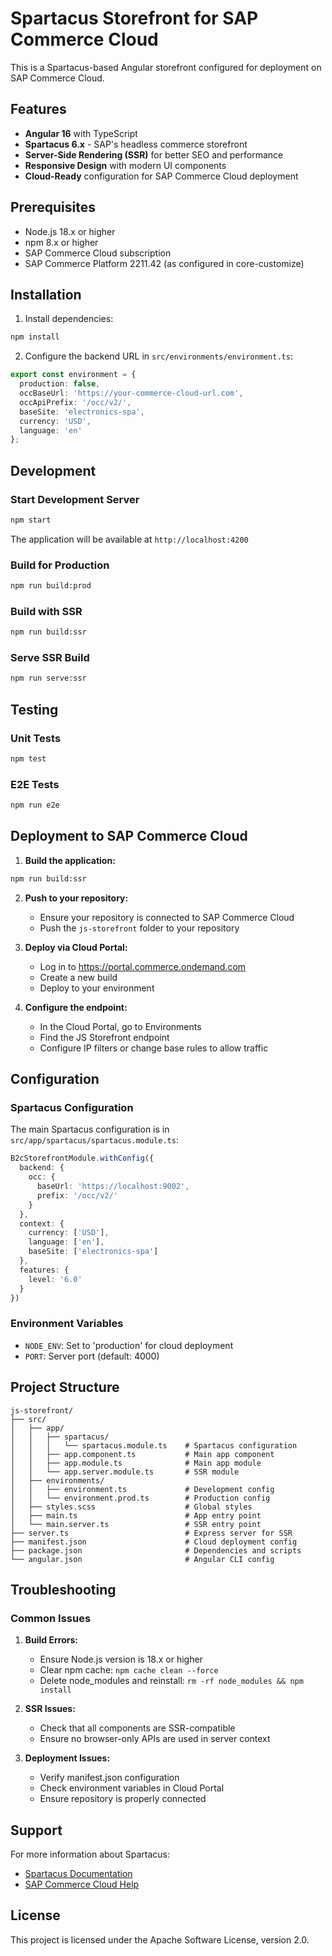 # Spartacus Storefront for SAP Commerce Cloud

This is a Spartacus-based Angular storefront configured for deployment on SAP Commerce Cloud.

## Features

- **Angular 16** with TypeScript
- **Spartacus 6.x** - SAP's headless commerce storefront
- **Server-Side Rendering (SSR)** for better SEO and performance
- **Responsive Design** with modern UI components
- **Cloud-Ready** configuration for SAP Commerce Cloud deployment

## Prerequisites

- Node.js 18.x or higher
- npm 8.x or higher
- SAP Commerce Cloud subscription
- SAP Commerce Platform 2211.42 (as configured in core-customize)

## Installation

1. Install dependencies:
```bash
npm install
```

2. Configure the backend URL in `src/environments/environment.ts`:
```typescript
export const environment = {
  production: false,
  occBaseUrl: 'https://your-commerce-cloud-url.com',
  occApiPrefix: '/occ/v2/',
  baseSite: 'electronics-spa',
  currency: 'USD',
  language: 'en'
};
```

## Development

### Start Development Server
```bash
npm start
```

The application will be available at `http://localhost:4200`

### Build for Production
```bash
npm run build:prod
```

### Build with SSR
```bash
npm run build:ssr
```

### Serve SSR Build
```bash
npm run serve:ssr
```

## Testing

### Unit Tests
```bash
npm test
```

### E2E Tests
```bash
npm run e2e
```

## Deployment to SAP Commerce Cloud

1. **Build the application:**
```bash
npm run build:ssr
```

2. **Push to your repository:**
   - Ensure your repository is connected to SAP Commerce Cloud
   - Push the `js-storefront` folder to your repository

3. **Deploy via Cloud Portal:**
   - Log in to https://portal.commerce.ondemand.com
   - Create a new build
   - Deploy to your environment

4. **Configure the endpoint:**
   - In the Cloud Portal, go to Environments
   - Find the JS Storefront endpoint
   - Configure IP filters or change base rules to allow traffic

## Configuration

### Spartacus Configuration
The main Spartacus configuration is in `src/app/spartacus/spartacus.module.ts`:

```typescript
B2cStorefrontModule.withConfig({
  backend: {
    occ: {
      baseUrl: 'https://localhost:9002',
      prefix: '/occ/v2/'
    }
  },
  context: {
    currency: ['USD'],
    language: ['en'],
    baseSite: ['electronics-spa']
  },
  features: {
    level: '6.0'
  }
})
```

### Environment Variables
- `NODE_ENV`: Set to 'production' for cloud deployment
- `PORT`: Server port (default: 4000)

## Project Structure

```
js-storefront/
├── src/
│   ├── app/
│   │   ├── spartacus/
│   │   │   └── spartacus.module.ts    # Spartacus configuration
│   │   ├── app.component.ts           # Main app component
│   │   ├── app.module.ts              # Main app module
│   │   └── app.server.module.ts       # SSR module
│   ├── environments/
│   │   ├── environment.ts             # Development config
│   │   └── environment.prod.ts        # Production config
│   ├── styles.scss                    # Global styles
│   ├── main.ts                        # App entry point
│   └── main.server.ts                 # SSR entry point
├── server.ts                          # Express server for SSR
├── manifest.json                      # Cloud deployment config
├── package.json                       # Dependencies and scripts
└── angular.json                       # Angular CLI config
```

## Troubleshooting

### Common Issues

1. **Build Errors:**
   - Ensure Node.js version is 18.x or higher
   - Clear npm cache: `npm cache clean --force`
   - Delete node_modules and reinstall: `rm -rf node_modules && npm install`

2. **SSR Issues:**
   - Check that all components are SSR-compatible
   - Ensure no browser-only APIs are used in server context

3. **Deployment Issues:**
   - Verify manifest.json configuration
   - Check environment variables in Cloud Portal
   - Ensure repository is properly connected

## Support

For more information about Spartacus:
- [Spartacus Documentation](https://sap.github.io/spartacus-docs/)
- [SAP Commerce Cloud Help](https://help.sap.com/viewer/product/SAP_COMMERCE_CLOUD_PUBLIC_CLOUD/latest/en-US)

## License

This project is licensed under the Apache Software License, version 2.0.
